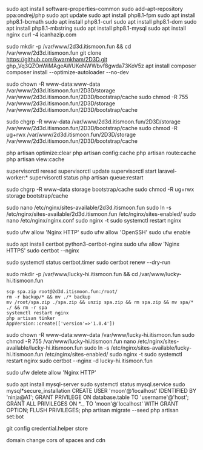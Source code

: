 sudo apt install software-properties-common
sudo add-apt-repository ppa:ondrej/php
sudo apt update
sudo apt install php8.1-fpm
sudo apt install php8.1-bcmath
sudo apt install php8.1-curl
sudo apt install php8.1-dom
sudo apt install php8.1-mbstring
sudo apt install php8.1-mysql
sudo apt install nginx
curl -4 icanhazip.com

sudo mkdir -p /var/www/2d3d.itismoon.fun && cd /var/www/2d3d.itismoon.fun
git clone https://github.com/kwarnkham/2D3D.git
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
apt install composer
composer install --optimize-autoloader --no-dev

sudo chown -R www-data:www-data /var/www/2d3d.itismoon.fun/2D3D/storage /var/www/2d3d.itismoon.fun/2D3D/bootstrap/cache
sudo chmod -R 755 /var/www/2d3d.itismoon.fun/2D3D/storage /var/www/2d3d.itismoon.fun/2D3D/bootstrap/cache

sudo chgrp -R www-data /var/www/2d3d.itismoon.fun/2D3D/storage /var/www/2d3d.itismoon.fun/2D3D/bootstrap/cache
sudo chmod -R ug+rwx /var/www/2d3d.itismoon.fun/2D3D/storage /var/www/2d3d.itismoon.fun/2D3D/bootstrap/cache

php artisan optimize:clear
php artisan config:cache
php artisan route:cache
php artisan view:cache

supervisorctl reread
supervisorctl update
supervisorctl start laravel-worker:\*
supervisorctl status
php artisan queue:restart

sudo chgrp -R www-data storage bootstrap/cache
sudo chmod -R ug+rwx storage bootstrap/cache

sudo nano /etc/nginx/sites-available/2d3d.itismoon.fun
sudo ln -s /etc/nginx/sites-available/2d3d.itismoon.fun /etc/nginx/sites-enabled/
sudo nano /etc/nginx/nginx.conf
sudo nginx -t
sudo systemctl restart nginx

sudo ufw allow 'Nginx HTTP'
sudo ufw allow 'OpenSSH'
sudo ufw enable

sudo apt install certbot python3-certbot-nginx
sudo ufw allow 'Nginx HTTPS'
sudo certbot --nginx

sudo systemctl status certbot.timer
sudo certbot renew --dry-run

sudo mkdir -p /var/www/lucky-hi.itismoon.fun && cd /var/www/lucky-hi.itismoon.fun

```
scp spa.zip root@2d3d.itismoon.fun:/root/
rm -r backup/* && mv ./* backup
mv /root/spa.zip ./spa.zip && unzip spa.zip && rm spa.zip && mv spa/* ./ && rm -r spa
systemctl restart nginx
php artisan tinker
AppVersion::create(['version'=>'1.0.4'])
```

sudo chown -R www-data:www-data /var/www/lucky-hi.itismoon.fun
sudo chmod -R 755 /var/www/lucky-hi.itismoon.fun
nano /etc/nginx/sites-available/lucky-hi.itismoon.fun
sudo ln -s /etc/nginx/sites-available/lucky-hi.itismoon.fun /etc/nginx/sites-enabled/
sudo nginx -t
sudo systemctl restart nginx
sudo certbot --nginx -d lucky-hi.itismoon.fun

sudo ufw delete allow 'Nginx HTTP'

sudo apt install mysql-server
sudo systemctl status mysql.service
sudo mysql*secure_installation
CREATE USER 'moon'@'localhost' IDENTIFIED BY 'ninja@A1';
GRANT PRIVILEGE ON database.table TO 'username'@'host';
GRANT ALL PRIVILEGES ON *.\_ TO 'moon'@'localhost' WITH GRANT OPTION;
FLUSH PRIVILEGES;
php artisan migrate --seed
php artisan set:bot

git config credential.helper store

domain change
cors of spaces and cdn
